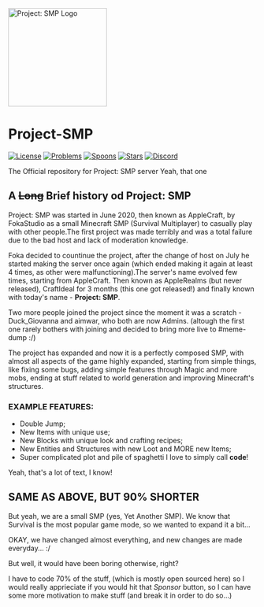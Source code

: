 <img src="https://media.discordapp.net/attachments/727033287826210870/868149830747312149/72f31ad4c646249c5e26191884d8afb3.png" alt="Project: SMP Logo" width="200px" />

# Project-SMP
[![License](https://img.shields.io/github/license/Project-SMP/Project-SMP?style=for-the-badge&logo=github)](License)
[![Problems](https://img.shields.io/github/issues/Project-SMP/Project-SMP?style=for-the-badge&logo=github)](https://github.com/Project-SMP/Project-SMP/issues)
[![Spoons](https://img.shields.io/github/forks/Project-SMP/Project-SMP?style=for-the-badge&logo=github)](https://github.com/Project-SMP/Project-SMP/network/members)
[![Stars](https://img.shields.io/github/stars/Project-SMP/Project-SMP?style=for-the-badge&logo=github)](https://github.com/Project-SMP/Project-SMP/stargazers)
[![Discord](https://img.shields.io/discord/727033287343734885.svg?style=for-the-badge&label=&logo=discord&logoColor=ffffff&color=7389D8&labelColor=6A7EC2)](https://discord.gg/mtAAnkk)

The Official repository for Project: SMP server
Yeah, that one

## A ~~Long~~ Brief history od Project: SMP
Project: SMP was started in June 2020, then known as AppleCraft, by FokaStudio as a small Minecraft SMP (Survival Multiplayer) to casually play with other people.The first project was made terribly and was a total failure due to the bad host and lack of moderation knowledge.


Foka decided to countinue the project, after the change of host on July he started making the server once again (which ended making it again at least 4 times, as other were malfunctioning).The server's name evolved few times, starting from AppleCraft. Then known as AppleRealms (but never released), CraftIdeal for 3 months (this one got released!) and finally known with today's name - **Project: SMP**.


Two more people joined the project since the moment it was a scratch - Duck_Giovanna and aimwar, who both are now Admins. (altough the first one rarely bothers with joining and decided to bring more live to #meme-dump :/)


The project has expanded and now it is a perfectly composed SMP, with almost all aspects of the game highly expanded, starting from simple things, like fixing some bugs, adding simple features through Magic and more mobs, ending at stuff related to world generation and improving Minecraft's structures.
### EXAMPLE FEATURES:
- Double Jump;
- New Items with unique use;
- New Blocks with unique look and crafting recipes;
- New Entities and Structures with new Loot and MORE new Items;
- Super complicated plot and pile of spaghetti I love to simply call **code**!



Yeah, that's a lot of text, I know!

## SAME AS ABOVE, BUT 90% SHORTER
But yeah, we are a small SMP (yes, Yet Another SMP). We know that Survival is the most popular game mode, so we wanted to expand it a bit...

OKAY, we have changed almost everything, and new changes are made everyday... :/

But well, it would have been boring otherwise, right?

I have to code 70% of the stuff, (which is mostly open sourced here) so I would really apprieciate if you would hit that *Sponsor* button, so I can have some more motivation to make stuff (and break it in order to do so...)
